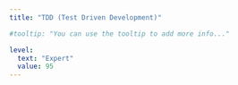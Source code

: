 ```yaml
---
title: "TDD (Test Driven Development)"

#tooltip: "You can use the tooltip to add more info..."

level:
  text: "Expert"
  value: 95
---
```

